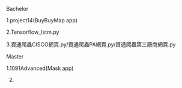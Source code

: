 Bachelor

1.project14(BuyBuyMap app)

2.Tensorflow_lstm.py

3.資通爬蟲CISCO網頁.py/資通爬蟲PA網頁.py/資通爬蟲第三廠商網頁.py

Master

1.1091Advanced(Mask app)

2.
